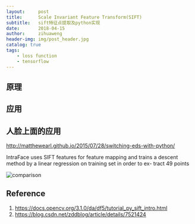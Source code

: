 ```yaml
---
layout:     post
title:      Scale Invariant Feature Transform(SIFT)
subtitle:   sift特征点提取及python实现
date:       2018-04-15
author:     zihuaweng
header-img: img/post_header.jpg
catalog: true
tags:
    - loss function
    - tensorflow
---
```


## 原理

## 应用

## 人脸上面的应用
http://matthewearl.github.io/2015/07/28/switching-eds-with-python/

IntraFace uses SIFT features for feature mapping and trains a descent method by a linear regression on training set in order to ex- tract 49 points

![comparison](http://zihuaweng.github.io/post_images/region_proposal/comparison.png)

## Reference
1. https://docs.opencv.org/3.1.0/da/df5/tutorial_py_sift_intro.html
2. https://blog.csdn.net/zddblog/article/details/7521424